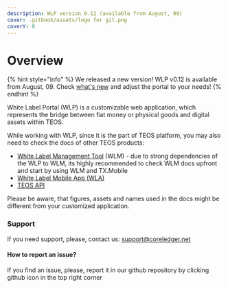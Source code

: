 ```yaml
---
description: WLP version 0.12 (available from August, 09)
cover: .gitbook/assets/logo for git.png
coverY: 0
---
```


# Overview

{% hint style="info" %}
We released a new version! WLP v0.12 is available from August, 09. Check [what's new](wlp-versions-and-changelog/version-0.12.md) and adjust the portal to your needs!
{% endhint %}

White Label Portal (WLP) is a customizable web application, which represents the bridge between fiat money or physical goods and digital assets within TEOS.

While working with WLP, since it is the part of TEOS platform, you may also need to check the docs of other TEOS products:

* [White Label Management Tool](https://app.gitbook.com/o/ZaeNizhnU47lCcTSk7wB/s/tUL13xBnNCyueYnmUZV7/) (WLM) - due to strong dependencies of the WLP to WLM, its highly recommended to check WLM docs upfront and start by using WLM and TX.Mobile
* [White Label Mobile App (WLA)](https://app.gitbook.com/o/ZaeNizhnU47lCcTSk7wB/s/7Xg7iannH70Bvo1bfqMb/)
* [TEOS API](https://app.gitbook.com/o/ZaeNizhnU47lCcTSk7wB/s/-McAKJLTTEmlfBIFJ-85/)

Please be aware, that figures, assets and names used in the docs might be different from your customized application.&#x20;

### Support

If you need support, please, contact us: support@coreledger.net

#### How to report an issue?

If you find an issue, please, report it in our github repository by clicking github icon in the top right corner
